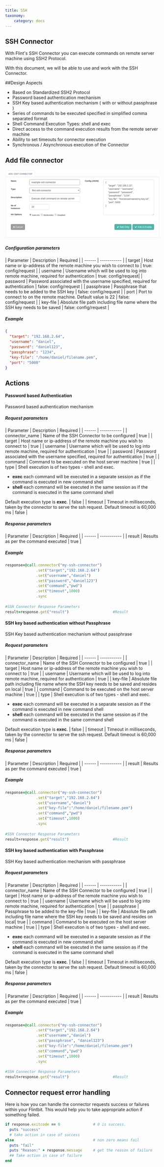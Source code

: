 ```yaml
---
title: SSH
taxonomy:
    category: docs
---
```

## SSH Connector

With Flint's SSH Connector you can execute commands on remote server machine using SSH2 Protocol.

With this document, we will be able to use and work with the SSH Connector.

##Design Aspects
+ Based on Standardized SSH2 Protocol
+ Password based authentication mechanism
+ SSH Key based authentication mechanism ( with or without passphrase )
+ Series of commands to be executed specified in simplified comma separated format
+ Shell Command Execution Types: shell and exec
+ Direct access to the command execution results from the remote server machine
+ Ability to set timeouts for connector execution
+ Synchronous / Asynchronous execution of the Connector

## Add file connector

![add_ssh_connector](add-ssh-conn.png)

##### Configuration parameters
| Parameter | Description | Required |
| ------ | ----------- |
| target | Host name or ip-address of the remote machine you wish to connect to | true: config/request |
| username | Username which will be used to log into remote machine, required for authentication | true: config/request|
| password | Password associated with the username specified, required for authentication | false: config/request |
| passphrase | Passphrase that needs to be added to the SSH key | false: config/request |
| port | Port to connect to on the remote machine. Default value is 22 | false: config/request |
| key-file | Absolute file path including file name where the SSH key needs to be saved | false: config/request |

##### Example
``` json
{
  "target": "192.168.2.64",
  "username": "daniel",
  "password": "daniel123",
  "passphrase": "1234",
  "key-file": "/home/daniel/filename.pem",
  "port": "5000"
}
```

## Actions
#### Password based Authentication
Password based authentication mechanism

##### Request parameters
| Parameter | Description | Required |
| ------ | ----------- |
| connector_name | Name of the SSH Connector to be configured | true |
| target | Host name or ip-address of the remote machine you wish to connect to | true |
| username | Username which will be used to log into remote machine, required for authentication | true |
| password | Password associated with the username specified, required for authentication | true |
| command | Command to be executed on the host server machine | true |
| type | Shell execution is of two types - shell and exec.<ul><li>**exec** each command will be executed in a separate session as if the command is executed in new command shell</li><li>**shell** each command will be executed in the same session as if the command is executed in the same command shell</li></ul> Default execution type is **exec**. | false |
| timeout | Timeout in milliseconds, taken by the connector to serve the ssh request. Default timeout is 60,000 ms | false |


##### Response parameters
| Parameter | Description | Required |
| ------ | ----------- |
| result | Results as per the command executed | true |


##### Example
``` ruby
response=@call.connector("my-ssh-connector")
              .set("target","192.168.2.64")
              .set("username","daniel")
              .set("password","daniel123")
              .set("command","pwd")
              .set("timeout",1000)
              .sync

#SSH Connector Response Parameters
result=response.get("result")                    #Result
```


#### SSH key based authentication without Passphrase
SSH Key based authentication mechanism without passphrase

##### Request parameters
| Parameter | Description | Required |
| ------ | ----------- |
| connector_name | Name of the SSH Connector to be configured | true |
| target | Host name or ip-address of the remote machine you wish to connect to | true |
| username | Username which will be used to log into remote machine, required for authentication | true |
| key-file | Absolute file path including file name where the SSH key needs to be saved and resides on local | true |
| command | Command to be executed on the host server machine | true |
| type | Shell execution is of two types - shell and exec.<ul><li>**exec** each command will be executed in a separate session as if the command is executed in new command shell</li><li>**shell** each command will be executed in the same session as if the command is executed in the same command shell</li></ul> Default execution type is **exec**. | false |
| timeout | Timeout in milliseconds, taken by the connector to serve the ssh request. Default timeout is 60,000 ms | false |


##### Response parameters
| Parameter | Description | Required |
| ------ | ----------- |
| result | Results as per the command executed | true |

##### Example
``` ruby
response=@call.connector("my-ssh-connector")
              .set("target","192.168.2.64")
              .set("username","daniel")
              .set("key-file":"/home/daniel/filename.pem")
              .set("command","pwd")
              .set("timeout",1000)
              .sync

#SSH Connector Response Parameters
result=response.get("result")                    #Result

```
#### SSH key based authentication with Passphrase
SSH Key based authentication mechanism with passphrase

##### Request parameters
| Parameter | Description | Required |
| ------ | ----------- |
| connector_name | Name of the SSH Connector to be configured | true |
| target | Host name or ip-address of the remote machine you wish to connect to | true |
| username | Username which will be used to log into remote machine, required for authentication | true |
| passphrase | Passphrase to be added to the key-file | true |
| key-file | Absolute file path including file name where the SSH key needs to be saved and resides on local| true |
| command | Command to be executed on the host server machine | true |
| type | Shell execution is of two types - shell and exec.<ul><li>**exec** each command will be executed in a separate session as if the command is executed in new command shell</li><li>**shell** each command will be executed in the same session as if the command is executed in the same command shell</li></ul> Default execution type is **exec**. | false |
| timeout | Timeout in milliseconds, taken by the connector to serve the ssh request. Default timeout is 60,000 ms | false |


##### Response parameters
| Parameter | Description | Required |
| ------ | ----------- |
| result | Results as per the command executed | true |

##### Example
``` ruby
response=@call.connector("my-ssh-connector")
              .set("target","192.168.2.64")
              .set("username","daniel")
              .set("passphrase", "daniel123")
              .set("key-file":"/home/daniel/filename.pem")
              .set("command","pwd")
              .set("timeout",1000)
              .sync

#SSH Connector Response Parameters
result=response.get("result")                    #Result

```


## Connector request error handling
Here is how you can handle the connector requests success or failures within your Flintbit. This would help you to take appropriate action if something failed.
``` ruby
if response.exitcode == 0               # 0 is success.
  puts "success"
  # take action in case of success
else                                    # non zero means fail
  puts "fail"
  puts "Reason:" + response.message     # get the reason of failure
  ## Take action in case of failure
end

```
